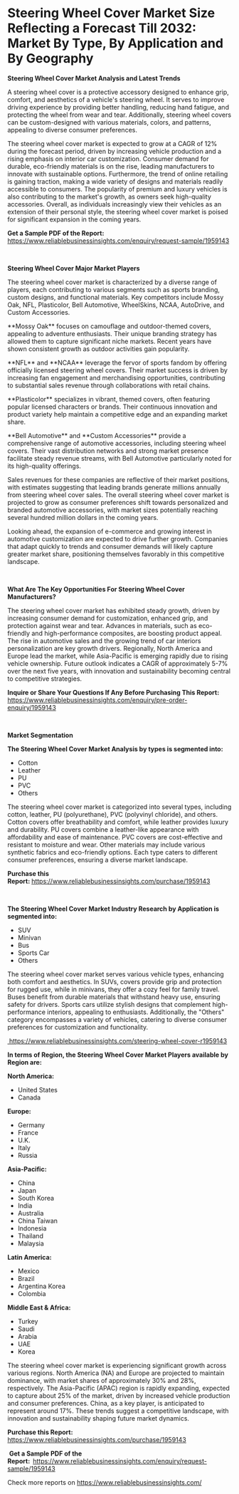 <p><h1>Steering Wheel Cover Market Size Reflecting a Forecast Till 2032: Market By Type, By Application and By Geography</h1></p><p><strong>Steering Wheel Cover Market Analysis and Latest Trends</strong></p>
<p><p>A steering wheel cover is a protective accessory designed to enhance grip, comfort, and aesthetics of a vehicle's steering wheel. It serves to improve driving experience by providing better handling, reducing hand fatigue, and protecting the wheel from wear and tear. Additionally, steering wheel covers can be custom-designed with various materials, colors, and patterns, appealing to diverse consumer preferences.</p><p>The steering wheel cover market is expected to grow at a CAGR of 12% during the forecast period, driven by increasing vehicle production and a rising emphasis on interior car customization. Consumer demand for durable, eco-friendly materials is on the rise, leading manufacturers to innovate with sustainable options. Furthermore, the trend of online retailing is gaining traction, making a wide variety of designs and materials readily accessible to consumers. The popularity of premium and luxury vehicles is also contributing to the market's growth, as owners seek high-quality accessories. Overall, as individuals increasingly view their vehicles as an extension of their personal style, the steering wheel cover market is poised for significant expansion in the coming years.</p></p>
<p><strong>Get a Sample PDF of the Report:&nbsp;</strong> <a href="https://www.reliablebusinessinsights.com/enquiry/request-sample/1959143?utm_campaign=2121&utm_medium=2&utm_source=Github&utm_content=ia&utm_term=06022025&utm_id=steering-wheel-cover">https://www.reliablebusinessinsights.com/enquiry/request-sample/1959143</a></p>
<p>&nbsp;</p>
<p><strong>Steering Wheel Cover Major Market Players</strong></p>
<p><p>The steering wheel cover market is characterized by a diverse range of players, each contributing to various segments such as sports branding, custom designs, and functional materials. Key competitors include Mossy Oak, NFL, Plasticolor, Bell Automotive, WheelSkins, NCAA, AutoDrive, and Custom Accessories.</p><p>**Mossy Oak** focuses on camouflage and outdoor-themed covers, appealing to adventure enthusiasts. Their unique branding strategy has allowed them to capture significant niche markets. Recent years have shown consistent growth as outdoor activities gain popularity.</p><p>**NFL** and **NCAA** leverage the fervor of sports fandom by offering officially licensed steering wheel covers. Their market success is driven by increasing fan engagement and merchandising opportunities, contributing to substantial sales revenue through collaborations with retail chains.</p><p>**Plasticolor** specializes in vibrant, themed covers, often featuring popular licensed characters or brands. Their continuous innovation and product variety help maintain a competitive edge and an expanding market share.</p><p>**Bell Automotive** and **Custom Accessories** provide a comprehensive range of automotive accessories, including steering wheel covers. Their vast distribution networks and strong market presence facilitate steady revenue streams, with Bell Automotive particularly noted for its high-quality offerings.</p><p>Sales revenues for these companies are reflective of their market positions, with estimates suggesting that leading brands generate millions annually from steering wheel cover sales. The overall steering wheel cover market is projected to grow as consumer preferences shift towards personalized and branded automotive accessories, with market sizes potentially reaching several hundred million dollars in the coming years.</p><p>Looking ahead, the expansion of e-commerce and growing interest in automotive customization are expected to drive further growth. Companies that adapt quickly to trends and consumer demands will likely capture greater market share, positioning themselves favorably in this competitive landscape.</p></p>
<p>&nbsp;</p>
<p><strong>What Are The Key Opportunities For Steering Wheel Cover Manufacturers?</strong></p>
<p><p>The steering wheel cover market has exhibited steady growth, driven by increasing consumer demand for customization, enhanced grip, and protection against wear and tear. Advances in materials, such as eco-friendly and high-performance composites, are boosting product appeal. The rise in automotive sales and the growing trend of car interiors personalization are key growth drivers. Regionally, North America and Europe lead the market, while Asia-Pacific is emerging rapidly due to rising vehicle ownership. Future outlook indicates a CAGR of approximately 5-7% over the next five years, with innovation and sustainability becoming central to competitive strategies.</p></p>
<p><strong>Inquire or Share Your Questions If Any Before Purchasing This Report:</strong> <a href="https://www.reliablebusinessinsights.com/enquiry/pre-order-enquiry/1959143?utm_campaign=2121&utm_medium=2&utm_source=Github&utm_content=ia&utm_term=06022025&utm_id=steering-wheel-cover">https://www.reliablebusinessinsights.com/enquiry/pre-order-enquiry/1959143</a></p>
<p>&nbsp;</p>
<p><strong>Market Segmentation</strong></p>
<p><strong>The Steering Wheel Cover Market Analysis by types is segmented into:</strong></p>
<p><ul><li>Cotton</li><li>Leather</li><li>PU</li><li>PVC</li><li>Others</li></ul></p>
<p><p>The steering wheel cover market is categorized into several types, including cotton, leather, PU (polyurethane), PVC (polyvinyl chloride), and others. Cotton covers offer breathability and comfort, while leather provides luxury and durability. PU covers combine a leather-like appearance with affordability and ease of maintenance. PVC covers are cost-effective and resistant to moisture and wear. Other materials may include various synthetic fabrics and eco-friendly options. Each type caters to different consumer preferences, ensuring a diverse market landscape.</p></p>
<p><strong>Purchase this Report:&nbsp;</strong><a href="https://www.reliablebusinessinsights.com/purchase/1959143?utm_campaign=2121&utm_medium=2&utm_source=Github&utm_content=ia&utm_term=06022025&utm_id=steering-wheel-cover">https://www.reliablebusinessinsights.com/purchase/1959143</a></p>
<p>&nbsp;</p>
<p><strong>The Steering Wheel Cover Market Industry Research by Application is segmented into:</strong></p>
<p><ul><li>SUV</li><li>Minivan</li><li>Bus</li><li>Sports Car</li><li>Others</li></ul></p>
<p><p>The steering wheel cover market serves various vehicle types, enhancing both comfort and aesthetics. In SUVs, covers provide grip and protection for rugged use, while in minivans, they offer a cozy feel for family travel. Buses benefit from durable materials that withstand heavy use, ensuring safety for drivers. Sports cars utilize stylish designs that complement high-performance interiors, appealing to enthusiasts. Additionally, the "Others" category encompasses a variety of vehicles, catering to diverse consumer preferences for customization and functionality.</p></p>
<p><a href="https://www.reliablebusinessinsights.com/steering-wheel-cover-r1959143?utm_campaign=2121&utm_medium=2&utm_source=Github&utm_content=ia&utm_term=06022025&utm_id=steering-wheel-cover">&nbsp;https://www.reliablebusinessinsights.com/steering-wheel-cover-r1959143</a></p>
<p><strong>In terms of Region, the Steering Wheel Cover Market Players available by Region are:</strong></p>
<p>
    <p> <strong> North America: </strong>
        <ul>
            <li>United States</li>
            <li>Canada</li>
        </ul>
        </p> 
    <p> <strong> Europe: </strong>
        <ul>
            <li>Germany</li>
            <li>France</li>
            <li>U.K.</li>
            <li>Italy</li>
            <li>Russia</li>
        </ul>
        </p> 
    <p> <strong> Asia-Pacific: </strong>
        <ul>
            <li>China</li>
            <li>Japan</li>
            <li>South Korea</li>
            <li>India</li>
            <li>Australia</li>
            <li>China Taiwan</li>
            <li>Indonesia</li>
            <li>Thailand</li>
            <li>Malaysia</li>
        </ul>
        </p> 
    <p> <strong> Latin America: </strong>
        <ul>
            <li>Mexico</li>
            <li>Brazil</li>
            <li>Argentina Korea</li>
            <li>Colombia</li>
        </ul>
        </p> 
    <p> <strong> Middle East & Africa: </strong>
        <ul>
            <li>Turkey</li>
            <li>Saudi</li>
            <li>Arabia</li>
            <li>UAE</li>
            <li>Korea</li>
        </ul>
    </p>
    </p>
<p><p>The steering wheel cover market is experiencing significant growth across various regions. North America (NA) and Europe are projected to maintain dominance, with market shares of approximately 30% and 28%, respectively. The Asia-Pacific (APAC) region is rapidly expanding, expected to capture about 25% of the market, driven by increased vehicle production and consumer preferences. China, as a key player, is anticipated to represent around 17%. These trends suggest a competitive landscape, with innovation and sustainability shaping future market dynamics.</p></p>
<p><strong>Purchase this Report: </strong><a href="https://www.reliablebusinessinsights.com/purchase/1959143?utm_campaign=2121&utm_medium=2&utm_source=Github&utm_content=ia&utm_term=06022025&utm_id=steering-wheel-cover">https://www.reliablebusinessinsights.com/purchase/1959143</a></p>
<p>&nbsp;<strong>Get a Sample PDF of the Report:&nbsp;&nbsp;</strong><a href="https://www.reliablebusinessinsights.com/enquiry/request-sample/1959143?utm_campaign=2121&utm_medium=2&utm_source=Github&utm_content=ia&utm_term=06022025&utm_id=steering-wheel-cover">https://www.reliablebusinessinsights.com/enquiry/request-sample/1959143</a></p>
<p><strong></strong></p>
<p>Check more reports on <a href="https://www.reliablebusinessinsights.com/?utm_campaign=2121&utm_medium=2&utm_source=Github&utm_content=ia&utm_term=06022025&utm_id=steering-wheel-cover">https://www.reliablebusinessinsights.com/</a></p>